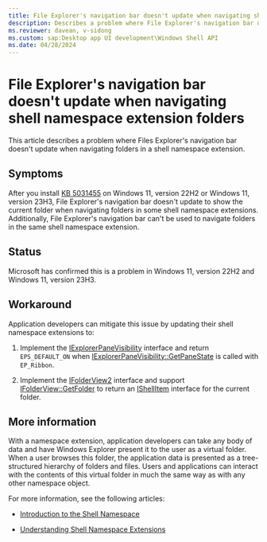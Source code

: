 ```yaml
---
title: File Explorer's navigation bar doesn't update when navigating shell namespace extension folders
description: Describes a problem where File Explorer's navigation bar doesn't update when navigating folders in a shell namespace extension.
ms.reviewer: davean, v-sidong
ms.custom: sap:Desktop app UI development\Windows Shell API
ms.date: 04/28/2024
---
```


# File Explorer's navigation bar doesn't update when navigating shell namespace extension folders

This article describes a problem where Files Explorer's navigation bar doesn't update when navigating folders in a shell namespace extension.

## Symptoms

After you install [KB 5031455](https://support.microsoft.com/topic/october-31-2023-kb5031455-os-builds-22621-2506-and-22631-2506-preview-6513c5ec-c5a2-4aaf-97f5-44c13d29e0d4) on Windows 11, version 22H2 or Windows 11, version 23H3, File Explorer's navigation bar doesn't update to show the current folder when navigating folders in some shell namespace extensions. Additionally, File Explorer's navigation bar can't be used to navigate folders in the same shell namespace extension.

## Status

Microsoft has confirmed this is a problem in Windows 11, version 22H2 and Windows 11, version 23H3.

## Workaround

Application developers can mitigate this issue by updating their shell namespace extensions to:

1. Implement the [IExplorerPaneVisibility](/windows/win32/api/shobjidl_core/nn-shobjidl_core-iexplorerpanevisibility) interface and return `EPS_DEFAULT_ON` when [IExplorerPaneVisibility::GetPaneState](/windows/win32/api/shobjidl_core/nf-shobjidl_core-iexplorerpanevisibility-getpanestate) is called with `EP_Ribbon`.

1. Implement the [IFolderView2](/windows/win32/api/shobjidl_core/nn-shobjidl_core-ifolderview2) interface and support [IFolderView::GetFolder](/windows/win32/api/shobjidl_core/nf-shobjidl_core-ifolderview-getfolder) to return an [IShellItem](/windows/win32/api/shobjidl_core/nn-shobjidl_core-ishellitem) interface for the current folder.

## More information

With a namespace extension, application developers can take any body of data and have Windows Explorer present it to the user as a virtual folder. When a user browses this folder, the application data is presented as a tree-structured hierarchy of folders and files. Users and applications can interact with the contents of this virtual folder in much the same way as with any other namespace object.

For more information, see the following articles:

- [Introduction to the Shell Namespace](/windows/win32/shell/namespace-intro)

- [Understanding Shell Namespace Extensions](/windows/win32/shell/nse-works)
